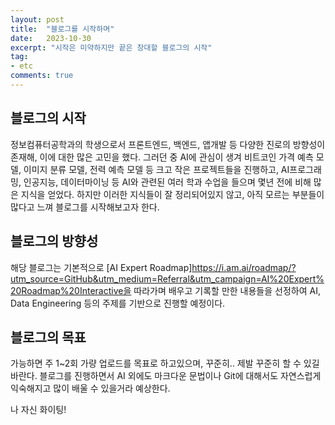 ```yaml
---
layout: post
title:  "블로그를 시작하며"
date:   2023-10-30
excerpt: "시작은 미약하지만 끝은 창대할 블로그의 시작"
tag:
- etc
comments: true
---
```


## 블로그의 시작

정보컴퓨터공학과의 학생으로서 프론트엔드, 백엔드, 앱개발 등 다양한 진로의 방향성이 존재해, 이에 대한 많은 고민을 했다. 그러던 중 AI에 관심이 생겨 비트코인 가격 예측 모델, 이미지 분류 모델, 전력 예측 모델 등 크고 작은 프로젝트들을 진행하고, AI프로그래밍, 인공지능, 데이터마이닝 등 AI와 관련된 여러 학과 수업을 들으며 몇년 전에 비해 많은 지식을 얻었다. 하지만 이러한 지식들이 잘 정리되어있지 않고, 아직 모르는 부분들이 많다고 느껴 블로그를 시작해보고자 한다.

## 블로그의 방향성

해당 블로그는 기본적으로 [AI Expert Roadmap]https://i.am.ai/roadmap/?utm_source=GitHub&utm_medium=Referral&utm_campaign=AI%20Expert%20Roadmap%20Interactive을 따라가며 배우고 기록할 만한 내용들을 선정하여 AI, Data Engineering 등의 주제를 기반으로 진행할 예정이다.

## 블로그의 목표

가능하면 주 1~2회 가량 업로드를 목표로 하고있으며, 꾸준히.. 제발 꾸준히 할 수 있길 바란다. 블로그를 진행하면서 AI 외에도 마크다운 문법이나 Git에 대해서도 자연스럽게 익숙해지고 많이 배울 수 있을거라 예상한다.

나 자신 화이팅!